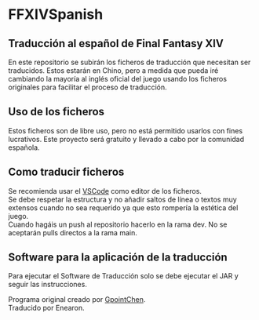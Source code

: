 # FFXIVSpanish
## Traducción al español de Final Fantasy XIV
En este repositorio se subirán los ficheros de traducción que necesitan ser traducidos. Estos estarán en Chino, pero a medida que pueda iré cambiando la mayoría al inglés oficial del juego usando los ficheros originales para facilitar el proceso de traducción.

## Uso de los ficheros
Estos ficheros son de libre uso, pero no está permitido usarlos con fines lucrativos. Este proyecto será gratuito y llevado a cabo por la comunidad española.

## Como traducir ficheros
Se recomienda usar el [VSCode](https://code.visualstudio.com/) como editor de los ficheros.<br/>
Se debe respetar la estructura y no añadir saltos de línea o textos muy extensos cuando no sea requerido ya que esto rompería la estética del juego.<br/>
Cuando hagáis un push al repositorio hacerlo en la rama dev. No se aceptarán pulls directos a la rama main.

## Software para la aplicación de la traducción
Para ejecutar el Software de Traducción solo se debe ejecutar el JAR y seguir las instrucciones.

Programa original creado por [GpointChen](https://github.com/GpointChen/FFXIVChnTextPatch-GP).<br/>
Traducido por Enearon.
